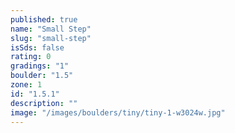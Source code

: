 ```yaml
---
published: true
name: "Small Step"
slug: "small-step"
isSds: false
rating: 0
gradings: "1"
boulder: "1.5"
zone: 1
id: "1.5.1"
description: ""
image: "/images/boulders/tiny/tiny-1-w3024w.jpg"
---
```



